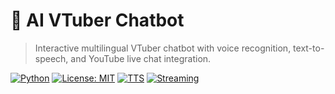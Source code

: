# 🧠 AI VTuber Chatbot

> Interactive multilingual VTuber chatbot with voice recognition, text-to-speech, and YouTube live chat integration.

[![Python](https://img.shields.io/badge/python-3.8+-blue.svg)](https://www.python.org/)
[![License: MIT](https://img.shields.io/badge/license-MIT-green.svg)](LICENSE)
[![TTS](https://img.shields.io/badge/TTS-VoiceVox%20%7C%20Silero-orange)](#)
[![Streaming](https://img.shields.io/badge/Streaming-YouTube%20%7C%20Twitch-red)](#)
